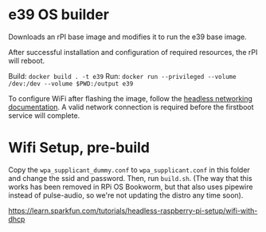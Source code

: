 # e39 OS builder

Downloads an rPI base image and modifies it to run the e39 base image.

After successful installation and configuration of required resources, the rPI will reboot.

Build: `docker build . -t e39`
Run: `docker run --privileged --volume /dev:/dev --volume $PWD:/output e39`

To configure WiFi after flashing the image, follow the [headless networking documentation](https://www.raspberrypi.com/documentation/computers/configuration.html#setting-up-a-headless-raspberry-pi). A valid network connection is required before the firstboot service will complete.

# Wifi Setup, pre-build
Copy the `wpa_supplicant_dummy.conf` to `wpa_supplicant.conf` in this folder and change the ssid and password. Then, run `build.sh`.
(The way that this works has been removed in RPi OS Bookworm, but that also uses pipewire instead of pulse-audio, so we're not updating the distro any time soon).

https://learn.sparkfun.com/tutorials/headless-raspberry-pi-setup/wifi-with-dhcp

